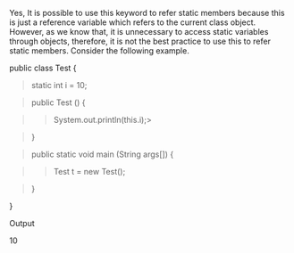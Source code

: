 Yes, It is possible to use this keyword to refer static members because
this is just a reference variable which refers to the current class
object. However, as we know that, it is unnecessary to access static
variables through objects, therefore, it is not the best practice to use
this to refer static members. Consider the following example.

public class Test {

> static int i = 10;

> public Test () {

> > System.out.println(this.i);>

> }

> public static void main (String args\[\]) {

> > Test t = new Test();

> }

}

Output

10